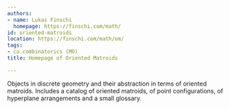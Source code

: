 ```yaml
---
authors:
- name: Lukas Finschi
  homepage: https://finschi.com/math/
id: oriented-matroids
location: https://finschi.com/math/om/
tags:
- co.combinatorics (MO)
title: Homepage of Oriented Matroids

---
```


Objects in discrete geometry and their abstraction in terms of oriented matroids.  Includes a catalog of oriented matroids, of point configurations, of hyperplane arrangements and a small glossary.

